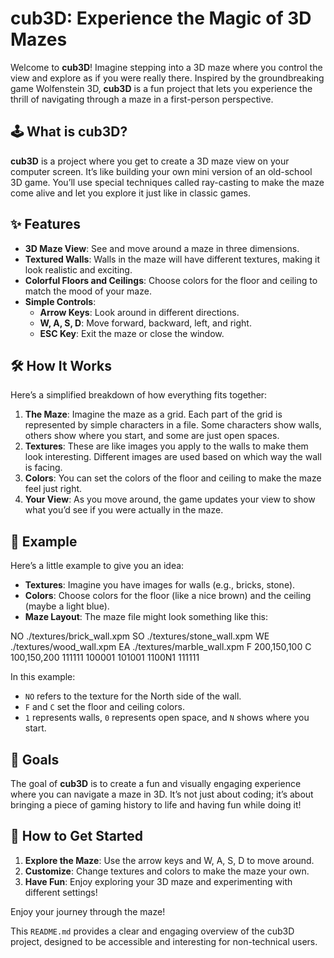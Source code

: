 

# cub3D: Experience the Magic of 3D Mazes

Welcome to **cub3D**! Imagine stepping into a 3D maze where you control the view and explore as if you were really there. Inspired by the groundbreaking game Wolfenstein 3D, **cub3D** is a fun project that lets you experience the thrill of navigating through a maze in a first-person perspective.

## 🕹️ What is cub3D?

**cub3D** is a project where you get to create a 3D maze view on your computer screen. It’s like building your own mini version of an old-school 3D game. You’ll use special techniques called ray-casting to make the maze come alive and let you explore it just like in classic games.

## ✨ Features

- **3D Maze View**: See and move around a maze in three dimensions.
- **Textured Walls**: Walls in the maze will have different textures, making it look realistic and exciting.
- **Colorful Floors and Ceilings**: Choose colors for the floor and ceiling to match the mood of your maze.
- **Simple Controls**:
  - **Arrow Keys**: Look around in different directions.
  - **W, A, S, D**: Move forward, backward, left, and right.
  - **ESC Key**: Exit the maze or close the window.

## 🛠️ How It Works

Here’s a simplified breakdown of how everything fits together:

1. **The Maze**: Imagine the maze as a grid. Each part of the grid is represented by simple characters in a file. Some characters show walls, others show where you start, and some are just open spaces.
2. **Textures**: These are like images you apply to the walls to make them look interesting. Different images are used based on which way the wall is facing.
3. **Colors**: You can set the colors of the floor and ceiling to make the maze feel just right.
4. **Your View**: As you move around, the game updates your view to show what you’d see if you were actually in the maze.

## 🎨 Example

Here’s a little example to give you an idea:

- **Textures**: Imagine you have images for walls (e.g., bricks, stone).
- **Colors**: Choose colors for the floor (like a nice brown) and the ceiling (maybe a light blue).
- **Maze Layout**: The maze file might look something like this:


NO ./textures/brick_wall.xpm
SO ./textures/stone_wall.xpm
WE ./textures/wood_wall.xpm
EA ./textures/marble_wall.xpm
F 200,150,100
C 100,150,200
111111
100001
101001
1100N1
111111


In this example:
- `NO` refers to the texture for the North side of the wall.
- `F` and `C` set the floor and ceiling colors.
- `1` represents walls, `0` represents open space, and `N` shows where you start.

## 🎯 Goals

The goal of **cub3D** is to create a fun and visually engaging experience where you can navigate a maze in 3D. It’s not just about coding; it’s about bringing a piece of gaming history to life and having fun while doing it!

## 📝 How to Get Started

1. **Explore the Maze**: Use the arrow keys and W, A, S, D to move around.
2. **Customize**: Change textures and colors to make the maze your own.
3. **Have Fun**: Enjoy exploring your 3D maze and experimenting with different settings!

Enjoy your journey through the maze!


This `README.md` provides a clear and engaging overview of the cub3D project, designed to be accessible and interesting for non-technical users.
